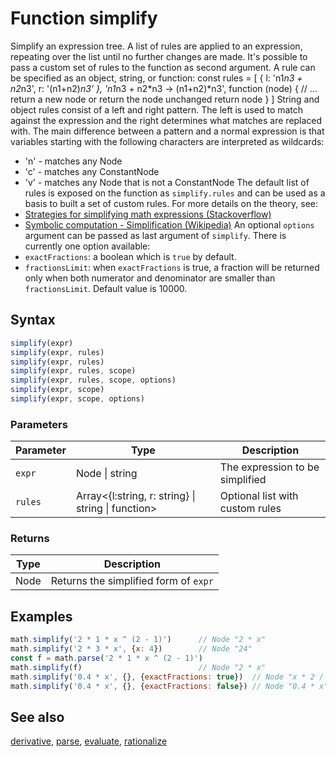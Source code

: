 <!-- Note: This file is automatically generated from source code comments. Changes made in this file will be overridden. -->
# Function simplify
Simplify an expression tree.
A list of rules are applied to an expression, repeating over the list until
no further changes are made.
It's possible to pass a custom set of rules to the function as second
argument. A rule can be specified as an object, string, or function:
    const rules = [
      { l: 'n1*n3 + n2*n3', r: '(n1+n2)*n3' },
      'n1*n3 + n2*n3 -> (n1+n2)*n3',
      function (node) {
        // ... return a new node or return the node unchanged
        return node
      }
    ]
String and object rules consist of a left and right pattern. The left is
used to match against the expression and the right determines what matches
are replaced with. The main difference between a pattern and a normal
expression is that variables starting with the following characters are
interpreted as wildcards:
- 'n' - matches any Node
- 'c' - matches any ConstantNode
- 'v' - matches any Node that is not a ConstantNode
The default list of rules is exposed on the function as `simplify.rules`
and can be used as a basis to built a set of custom rules.
For more details on the theory, see:
- [Strategies for simplifying math expressions (Stackoverflow)](https://stackoverflow.com/questions/7540227/strategies-for-simplifying-math-expressions)
- [Symbolic computation - Simplification (Wikipedia)](https://en.wikipedia.org/wiki/Symbolic_computation#Simplification)
 An optional `options` argument can be passed as last argument of `simplify`.
 There is currently one option available:
 - `exactFractions`: a boolean which is `true` by default.
 - `fractionsLimit`: when `exactFractions` is true, a fraction will be returned
   only when both numerator and denominator are smaller than `fractionsLimit`.
   Default value is 10000.
## Syntax
```js
simplify(expr)
simplify(expr, rules)
simplify(expr, rules)
simplify(expr, rules, scope)
simplify(expr, rules, scope, options)
simplify(expr, scope)
simplify(expr, scope, options)
```
### Parameters
Parameter | Type | Description
--------- | ---- | -----------
`expr` | Node &#124; string |  The expression to be simplified
`rules` | Array&lt;{l:string, r: string} &#124; string &#124; function&gt; |  Optional list with custom rules
### Returns
Type | Description
---- | -----------
Node | Returns the simplified form of `expr`
## Examples
```js
math.simplify('2 * 1 * x ^ (2 - 1)')      // Node "2 * x"
math.simplify('2 * 3 * x', {x: 4})        // Node "24"
const f = math.parse('2 * 1 * x ^ (2 - 1)')
math.simplify(f)                          // Node "2 * x"
math.simplify('0.4 * x', {}, {exactFractions: true})  // Node "x * 2 / 5"
math.simplify('0.4 * x', {}, {exactFractions: false}) // Node "0.4 * x"
```
## See also
[derivative](derivative.md),
[parse](parse.md),
[evaluate](evaluate.md),
[rationalize](rationalize.md)
